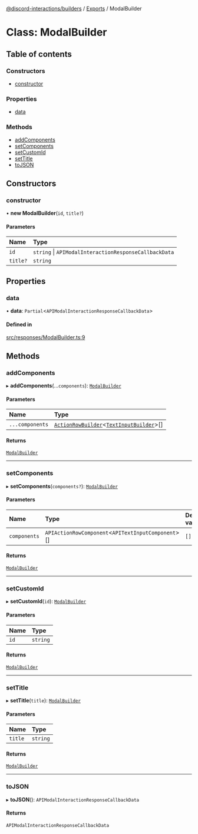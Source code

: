 [@discord-interactions/builders](../README.md) / [Exports](../modules.md) / ModalBuilder

# Class: ModalBuilder

## Table of contents

### Constructors

- [constructor](ModalBuilder.md#constructor)

### Properties

- [data](ModalBuilder.md#data)

### Methods

- [addComponents](ModalBuilder.md#addcomponents)
- [setComponents](ModalBuilder.md#setcomponents)
- [setCustomId](ModalBuilder.md#setcustomid)
- [setTitle](ModalBuilder.md#settitle)
- [toJSON](ModalBuilder.md#tojson)

## Constructors

### constructor

• **new ModalBuilder**(`id`, `title?`)

#### Parameters

| Name | Type |
| :------ | :------ |
| `id` | `string` \| `APIModalInteractionResponseCallbackData` |
| `title?` | `string` |

## Properties

### data

• **data**: `Partial`<`APIModalInteractionResponseCallbackData`\>

#### Defined in

[src/responses/ModalBuilder.ts:9](https://github.com/ssMMiles/discord-interactions/blob/50693ee/packages/builders/src/responses/ModalBuilder.ts#L9)

## Methods

### addComponents

▸ **addComponents**(...`components`): [`ModalBuilder`](ModalBuilder.md)

#### Parameters

| Name | Type |
| :------ | :------ |
| `...components` | [`ActionRowBuilder`](ActionRowBuilder.md)<[`TextInputBuilder`](TextInputBuilder.md)\>[] |

#### Returns

[`ModalBuilder`](ModalBuilder.md)

___

### setComponents

▸ **setComponents**(`components?`): [`ModalBuilder`](ModalBuilder.md)

#### Parameters

| Name | Type | Default value |
| :------ | :------ | :------ |
| `components` | `APIActionRowComponent`<`APITextInputComponent`\>[] | `[]` |

#### Returns

[`ModalBuilder`](ModalBuilder.md)

___

### setCustomId

▸ **setCustomId**(`id`): [`ModalBuilder`](ModalBuilder.md)

#### Parameters

| Name | Type |
| :------ | :------ |
| `id` | `string` |

#### Returns

[`ModalBuilder`](ModalBuilder.md)

___

### setTitle

▸ **setTitle**(`title`): [`ModalBuilder`](ModalBuilder.md)

#### Parameters

| Name | Type |
| :------ | :------ |
| `title` | `string` |

#### Returns

[`ModalBuilder`](ModalBuilder.md)

___

### toJSON

▸ **toJSON**(): `APIModalInteractionResponseCallbackData`

#### Returns

`APIModalInteractionResponseCallbackData`
